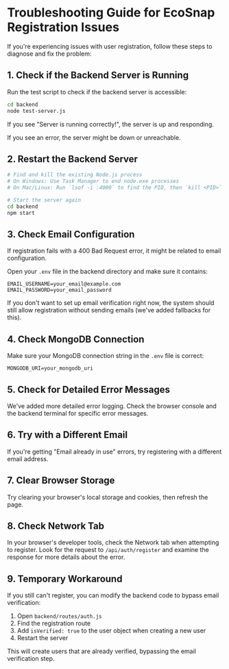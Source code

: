 # Troubleshooting Guide for EcoSnap Registration Issues

If you're experiencing issues with user registration, follow these steps to diagnose and fix the problem:

## 1. Check if the Backend Server is Running

Run the test script to check if the backend server is accessible:

```bash
cd backend
node test-server.js
```

If you see "Server is running correctly!", the server is up and responding.

If you see an error, the server might be down or unreachable.

## 2. Restart the Backend Server

```bash
# Find and kill the existing Node.js process
# On Windows: Use Task Manager to end node.exe processes
# On Mac/Linux: Run `lsof -i :4000` to find the PID, then `kill <PID>`

# Start the server again
cd backend
npm start
```

## 3. Check Email Configuration

If registration fails with a 400 Bad Request error, it might be related to email configuration.

Open your `.env` file in the backend directory and make sure it contains:

```
EMAIL_USERNAME=your_email@example.com
EMAIL_PASSWORD=your_email_password
```

If you don't want to set up email verification right now, the system should still allow registration without sending emails (we've added fallbacks for this).

## 4. Check MongoDB Connection

Make sure your MongoDB connection string in the `.env` file is correct:

```
MONGODB_URI=your_mongodb_uri
```

## 5. Check for Detailed Error Messages

We've added more detailed error logging. Check the browser console and the backend terminal for specific error messages.

## 6. Try with a Different Email

If you're getting "Email already in use" errors, try registering with a different email address.

## 7. Clear Browser Storage

Try clearing your browser's local storage and cookies, then refresh the page.

## 8. Check Network Tab

In your browser's developer tools, check the Network tab when attempting to register. Look for the request to `/api/auth/register` and examine the response for more details about the error.

## 9. Temporary Workaround

If you still can't register, you can modify the backend code to bypass email verification:

1. Open `backend/routes/auth.js`
2. Find the registration route
3. Add `isVerified: true` to the user object when creating a new user
4. Restart the server

This will create users that are already verified, bypassing the email verification step.
